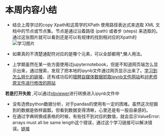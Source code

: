 # 本周内容小结

* 结合上周学过的copy Xpath和这周学的XPath 使用路径表达式来选取 XML 文档中的节点或节点集。节点是通过沿着路径 (path) 或者步 (steps) 来选取的。  
通过这张图片就可以看到还是可以有规律的找到相对应的Xpath的  
![学习图片](https://gitee.com/pengqiang666/study_note/raw/master/img/web%E6%95%B0%E6%8D%AE%E6%8C%96%E6%8E%9801.png)

* 如果真的不清楚通配符对应的是哪个元素，可以全部都用*,懒人用法。
* 上学期虽然在某一些方面使用过jupyternotebook，但是不知道网页端怎么显示出来，通过搜索，发现了把本地的ipynb文件通过网页显示出来了。[学习到怎么转化的链接](https://blog.csdn.net/qq_17457331/article/details/88121336)，还有成功后的[猎聘自媒体数据抓取ipynb文件网站](https://nbviewer.jupyter.org/github/aqiangwansui/web_mining_study_note/blob/master/week02/Web_mining_week02_%E7%8C%8E%E8%81%98%E7%BD%91%E9%A1%B5%E6%8A%93%E5%8F%96%E6%95%B0%E6%8D%AE.ipynb)和[对老师原文件进行修改的网站](https://nbviewer.jupyter.org/github/aqiangwansui/web_mining_study_note/blob/master/week02/20%E6%98%A5_Web%E6%95%B0%E6%8D%AE%E6%8C%96%E6%8E%98_week02_181052067%EF%BC%88%E5%B7%B2%E5%81%9A%E4%BF%AE%E6%94%B9%EF%BC%89-checkpoint.ipynb)  


**若是打开失败** ,可以通过[nbviewer](https://nbviewer.jupyter.org/)进行转换进入ipynb文件中
* 没有选修python数据分析，对于pandas的使用有一定的困难。虽然这次挖掘到的数据是依样画瓢，但看到数据变得清晰，心里还是有一股自豪感的。
* 在通过字典转换成表格的时候，有些找不到对应的数值，就会显示ValueError: arrays must all be same length这个错误，通过这个学习链接可以解决错误。[链接](https://www.wandouip.com/t5i417129/)
